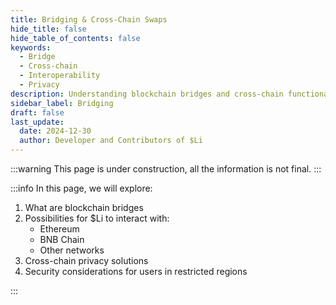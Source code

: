 ```yaml
---
title: Bridging & Cross-Chain Swaps
hide_title: false
hide_table_of_contents: false
keywords:
  - Bridge
  - Cross-chain
  - Interoperability
  - Privacy
description: Understanding blockchain bridges and cross-chain functionality
sidebar_label: Bridging
draft: false
last_update:
  date: 2024-12-30
  author: Developer and Contributors of $Li
---
```


:::warning
This page is under construction, all the information is not final.
:::

:::info
In this page, we will explore:

1. What are blockchain bridges
2. Possibilities for $Li to interact with:
   - Ethereum
   - BNB Chain
   - Other networks
3. Cross-chain privacy solutions
4. Security considerations for users in restricted regions

:::
